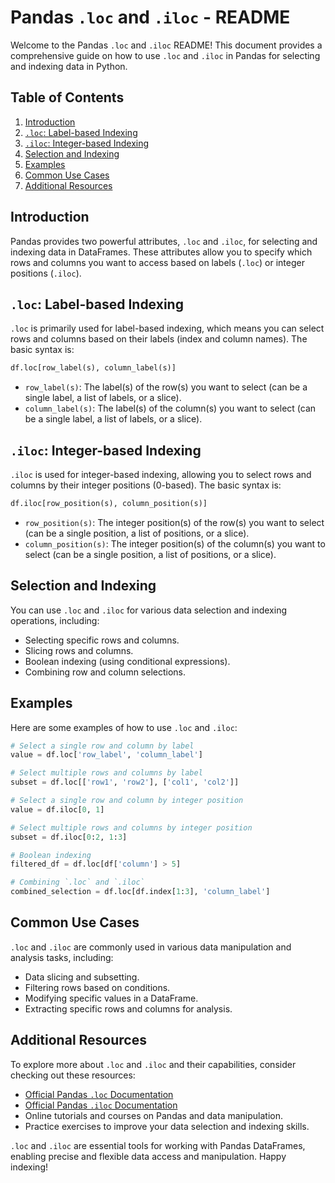 # Pandas `.loc` and `.iloc` - README

Welcome to the Pandas `.loc` and `.iloc` README! This document provides a comprehensive guide on how to use `.loc` and `.iloc` in Pandas for selecting and indexing data in Python.

## Table of Contents
1. [Introduction](#introduction)
2. [`.loc`: Label-based Indexing](#loc-label-based-indexing)
3. [`.iloc`: Integer-based Indexing](#iloc-integer-based-indexing)
4. [Selection and Indexing](#selection-and-indexing)
5. [Examples](#examples)
6. [Common Use Cases](#common-use-cases)
7. [Additional Resources](#additional-resources)

## Introduction

Pandas provides two powerful attributes, `.loc` and `.iloc`, for selecting and indexing data in DataFrames. These attributes allow you to specify which rows and columns you want to access based on labels (`.loc`) or integer positions (`.iloc`).

## `.loc`: Label-based Indexing

`.loc` is primarily used for label-based indexing, which means you can select rows and columns based on their labels (index and column names). The basic syntax is:

```python
df.loc[row_label(s), column_label(s)]
```

- `row_label(s)`: The label(s) of the row(s) you want to select (can be a single label, a list of labels, or a slice).
- `column_label(s)`: The label(s) of the column(s) you want to select (can be a single label, a list of labels, or a slice).

## `.iloc`: Integer-based Indexing

`.iloc` is used for integer-based indexing, allowing you to select rows and columns by their integer positions (0-based). The basic syntax is:

```python
df.iloc[row_position(s), column_position(s)]
```

- `row_position(s)`: The integer position(s) of the row(s) you want to select (can be a single position, a list of positions, or a slice).
- `column_position(s)`: The integer position(s) of the column(s) you want to select (can be a single position, a list of positions, or a slice).

## Selection and Indexing

You can use `.loc` and `.iloc` for various data selection and indexing operations, including:

- Selecting specific rows and columns.
- Slicing rows and columns.
- Boolean indexing (using conditional expressions).
- Combining row and column selections.

## Examples

Here are some examples of how to use `.loc` and `.iloc`:

```python
# Select a single row and column by label
value = df.loc['row_label', 'column_label']

# Select multiple rows and columns by label
subset = df.loc[['row1', 'row2'], ['col1', 'col2']]

# Select a single row and column by integer position
value = df.iloc[0, 1]

# Select multiple rows and columns by integer position
subset = df.iloc[0:2, 1:3]

# Boolean indexing
filtered_df = df.loc[df['column'] > 5]

# Combining `.loc` and `.iloc`
combined_selection = df.loc[df.index[1:3], 'column_label']
```

## Common Use Cases

`.loc` and `.iloc` are commonly used in various data manipulation and analysis tasks, including:

- Data slicing and subsetting.
- Filtering rows based on conditions.
- Modifying specific values in a DataFrame.
- Extracting specific rows and columns for analysis.

## Additional Resources

To explore more about `.loc` and `.iloc` and their capabilities, consider checking out these resources:

- [Official Pandas `.loc` Documentation](https://pandas.pydata.org/docs/reference/api/pandas.DataFrame.loc.html)
- [Official Pandas `.iloc` Documentation](https://pandas.pydata.org/docs/reference/api/pandas.DataFrame.iloc.html)
- Online tutorials and courses on Pandas and data manipulation.
- Practice exercises to improve your data selection and indexing skills.

`.loc` and `.iloc` are essential tools for working with Pandas DataFrames, enabling precise and flexible data access and manipulation. Happy indexing!
